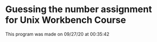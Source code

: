 # Guessing the number assignment for Unix Workbench Course

This program was made on 09/27/20 at 00:35:42
